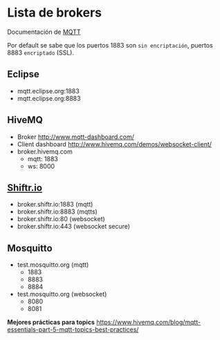 # Lista de brokers

Documentación de [MQTT](https://mosquitto.org/man/mqtt-7.html)

Por default se sabe que los puertos 1883 son `sin encriptación`, puertos 8883 `encriptado` (SSL).

## Eclipse

- mqtt.eclipse.org:1883
- mqtt.eclipse.org:8883

## HiveMQ

- Broker http://www.mqtt-dashboard.com/
- Client dashboard http://www.hivemq.com/demos/websocket-client/
- broker.hivemq.com
  - mqtt: 1883
  - ws: 8000

## [Shiftr.io](https://shiftr.io/)

- broker.shiftr.io:1883 (mqtt)
- broker.shiftr.io:8883 (mqtts)
- broker.shiftr.io:80 (websocket)
- broker.shiftr.io:443 (websocket secure)

## Mosquitto

-  test.mosquitto.org (mqtt)
   -  1883
   -  8883
   -  8884
-  test.mosquitto.org (websocket)
   -  8080
   -  8081

**Mejores prácticas para topics** https://www.hivemq.com/blog/mqtt-essentials-part-5-mqtt-topics-best-practices/

